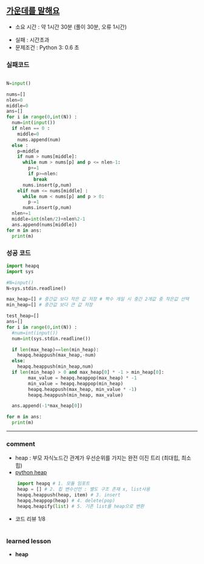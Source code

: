 ## [가운데를 말해요](https://www.acmicpc.net/problem/1655)
* 소요 시간 : 약 1시간 30분 (풀이 30분, 오류 1시간)
- 실패  : 시간초과
- 문제조건 : Python 3: 0.6 초

### 실패코드
```python
 
N=input()

nums=[]
nlen=0
middle=0
ans=[]
for i in range(0,int(N)) :
  num=int(input())
  if nlen == 0 :
    middle=0
    nums.append(num)
  else :
    p=middle
    if num > nums[middle]:
      while num > nums[p] and p <= nlen-1:
        p+=1
        if p>=nlen:
          break
      nums.insert(p,num)
    elif num <= nums[middle] :
      while num < nums[p] and p > 0:
        p-=1
      nums.insert(p,num)
  nlen+=1
  middle=int(nlen/2)+nlen%2-1
  ans.append(nums[middle])
for m in ans:
  print(m)
```


### 성공 코드
```python
import heapq
import sys

#N=input()
N=sys.stdin.readline()

max_heap=[] # 중간값 보다 작은 값 저장 # 짝수 개일 시 중간 2개값 중 작은값 선택
min_heap=[] # 중간값 보다 큰 값 저장

test_heap=[]
ans=[]
for i in range(0,int(N)) :
  #num=int(input())
  num=int(sys.stdin.readline())

  if len(max_heap)==len(min_heap):
    heapq.heappush(max_heap,-num)
  else:
    heapq.heappush(min_heap,num)
  if len(min_heap) > 0 and max_heap[0] * -1 > min_heap[0]:
        max_value = heapq.heappop(max_heap) * -1
        min_value = heapq.heappop(min_heap)
        heapq.heappush(max_heap, min_value * -1)
        heapq.heappush(min_heap, max_value)

  ans.append(-1*max_heap[0])

for m in ans:
  print(m)
```



----------------------------------------------------------------------------
### comment 


* heap : 부모 자식노드간 관계가 우선순위를 가지는 완전 이진 트리 (최대힙, 최소힙)
* [python heap](https://docs.python.org/ko/3/library/heapq.html)
```python
    import heapq # 1. 모듈 임포트
    heap = [] # 2. 힙 변수선언 : 별도 구조 존재 x, list사용
    heapq.heappush(heap, item) # 3. insert
    heapq.heappop(heap) # 4. delete(pop)
    heapq.heapify(list) # 5. 기존 list를 heap으로 변환
  ```
  
  
* 코드 리뷰
1/8

#
#
 ### learned lesson
 
* **heap**

#
#
 
 
 
 
 

